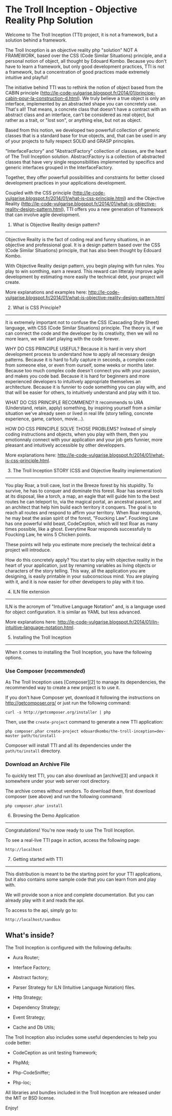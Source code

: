 The Troll Inception - Objective Reality Php Solution
====================================================

Welcome to The Troll Inception (TTI) project, it is not a framework, but a solution behind a framework.

The Troll Inception is an objective reality php "solution" NOT A FRAMEWORK, based over the CSS (Code Similar Situations) principle, and a personal notion of object, all thought by Edouard Kombo.
Because you don't have to learn a framework, but only good development practices, TTI is not a framework, but a concentration of good practices made extremely intuitive and playful!

The initiative behind TTI was to rethink the notion of object based from the CABIN principle (http://le-code-vulgarise.blogspot.fr/2014/01/principe-cabin-pour-la-construction-d.html).
We truly believe a true object is only an interface, implemented by an abstracted shape you can concretely use. That's all!
That means, a concrete class that doesn't have a contract with an abstract class and an interface, can't be considered as real object, but rather as a trait, or "lost son", or anything else, but not as object.

Based from this notion, we developed two powerfull collection of generic classes that is a standard base for true objects, and, that can be used in any of your projects to fully respect SOLID and GRASP principles.

"InterfaceFactory" and "AbstractFactory" collection of classes, are the heart of The Troll Inception solution.
AbstractFactory is a collection of abstracted classes that have very single responsibilities implemented by specifics and generic interfaces grouped in the InterfaceFactory.

Together, they offer powerfull possibilities and constraints for better closed development practices in your applications development.

Coupled with the CSS principle (http://le-code-vulgarise.blogspot.fr/2014/01/what-is-css-principle.html) and the Objective Reality (http://le-code-vulgarise.blogspot.fr/2014/01/what-is-objective-reality-design-pattern.html), TTI offers you a new generation of framework that can involve agile development.


1) What is Objective Reality design pattern?
--------------------------------------------

Objective Reality is the fact of coding real and funny situations, in an objective and professional goal.
It is a design pattern based over the CSS (Code Similar Situations) principle, that has also been thought by Edouard Kombo.

With Objective Reality design pattern, you begin playing with fun rules. You play to win somthing, earn a reward.
This reward can litteraly improve agile development by estimating more easily the technical debt, your project will create.

More explanations and examples here: http://le-code-vulgarise.blogspot.fr/2014/01/what-is-objective-reality-design-pattern.html


2) What is CSS Principle?
-------------------------

It is extremely important not to confuse the CSS (Cascading Style Sheet) language, with CSS (Code Similar Situations) principle.
The theory is, if we can connect the code and the developer by its creativity, then we will no more learn, we will start playing with the code forever.

WHY DO CSS PRINCIPLE USEFUL?
Because it is hard in very short development process to understand how to apply all necessary design patterns.
Because it is hard to fully capture in seconds, a complex code from someone else, or even from ourself, some weeks or months later.
Because too much complex code doesn't connect you with your passion, and makes you code bad.
Because it is hard for beginners and more experienced developers to intuitively appropriate themselves an architecture.
Because it is funnier to code something you can play with, and that will be easier for others, to intuitively understand and play with it too.

WHAT DO CSS PRINCIPLE RECOMMEND?
It recommends to URA (Understand, retain, apply) something, by inspiring yourself from a similar situation we've already seen or lived in real life (story telling, concrete experience, game, cartoon, movie...).

HOW DO CSS PRINCIPLE SOLVE THOSE PROBLEMS?
Instead of simply coding instructions and objects, when you play with them, then you emotionnaly connect with your application and your job gets funnier, more pleasant and intuitively accessible by other developpers.


More explanations here: http://le-code-vulgarise.blogspot.fr/2014/01/what-is-css-principle.html.


3) The Troll Inception STORY (CSS and Objective Reality implementation)
-----------------------------------------------------------------------

You play Roar, a troll cave, lost in the Breeze forest by his stupidity. To survive, he has to conquer and dominate this forest.
Roar has several tools at its disposal, like a torch, a map, an eagle that will guide him to the best routes he can teleport to, via the magical portal, an ancestral passort, and an architect that help him build each territory it conquers.
The goal is to reach all routes and respond to affirm your territory.
When Roar responds, he may beat the asian spirit of the forest, "Foucking Law".
Foucking Law has one powerful wild beast, CodeCeption, which will test Roar as many times possible, like a ghost.
Everytime Roar responds successfully to Foucking Law, he wins 5 Chicken points.

These points will help you estimate more precisely the technical debt a project will introduce.

How do this concretely apply?
You start to play with objective reality in the heart of your application, just by renaming variables as living objects or characters of the story telling.
This way, all the application you are designing, is easily printable in your subconscious mind.
You are playing with it, and it is now easier for other developers to play with it too.


4) ILN file extension
---------------------

ILN is the acronym of "Intuitive Language Notation" and, is a language used for object configuration.
It is similar as YAML but less advanced.

More explanations here: http://le-code-vulgarise.blogspot.fr/2014/01/iln-intuitive-language-notation.html.


5) Installing the Troll Inception
---------------------------------

When it comes to installing the Troll Inception, you have the following options.

### Use Composer (*recommended*)

As The Troll Inception uses [Composer][2] to manage its dependencies, the recommended way
to create a new project is to use it.

If you don't have Composer yet, download it following the instructions on
http://getcomposer.org/ or just run the following command:

    curl -s http://getcomposer.org/installer | php

Then, use the `create-project` command to generate a new TTI application:

    php composer.phar create-project edouardkombo/the-troll-inception=dev-master path/to/install

Composer will install TTI and all its dependencies under the `path/to/install` directory.

### Download an Archive File

To quickly test TTI, you can also download an [archive][3] and unpack it somewhere under your web server root directory.

The archive comes without vendors. To download them, first download composer (see above) and run the following command:

    php composer.phar install


6) Browsing the Demo Application
--------------------------------

Congratulations! You're now ready to use The Troll Inception.

To see a real-live TTI page in action, access the following page:

    http://localhost

7) Getting started with TTI
-------------------------------

This distribution is meant to be the starting point for your TTI
applications, but it also contains some sample code that you can learn from
and play with.

We will provide soon a nice and complete documentation.
But you can already play with it and reads the api.

To access to the api, simply go to:

    http://localhost/sandbox 

What's inside?
---------------

The Troll Inception is configured with the following defaults:

  * Aura Router;

  * Interface Factory;

  * Abstract factory;

  * Parser Strategy for ILN (Intuitive Language Notation) files.

  * Http Strategy;

  * Dependency Strategy;

  * Event Strategy;

  * Cache and Db Utils;


The Troll Inception also includes some useful dependencies to help you code better:

  * CodeCeption as unit testing framework;

  * PhpMd;

  * Php-CodeSniffer;

  * Php-loc;



All libraries and bundles included in the Troll Inception are
released under the MIT or BSD license.

Enjoy!
